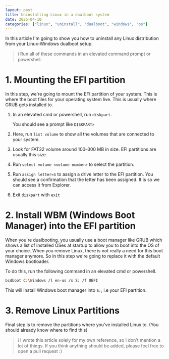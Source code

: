 ```yaml
---
layout: post
title: Uninstalling Linux in a dualboot system
date: 2025-04-10
categories: ["linux", "uninstall", "dualboot", "windows", "os"]
---
```


In this article I'm going to show you how to uninstall any Linux distribution from your Linux-Windows dualboot setup.

> ℹ Run all of these commands in an elevated command prompt or powershell.

# 1. Mounting the EFI partition
In this step, we're going to mount the EFI partition of your system. This is where the boot files for your operating system live. This is usually where GRUB gets installed to.

1. In an elevated cmd or powershell, run `diskpart`.

    You should see a prompt like `DISKPART>`
2. Here, run `list volume` to show all the volumes that are connected to your system.
3. Look for FAT32 volume around 100–300 MB in size. EFI partitions are usually this size.
4. Run `select volume <volume number>` to select the partition.
5. Run `assign letter=S` to assign a drive letter to the EFI partition. You should see a confirmation that the letter has been assigned. It is so we can access it from Explorer.
6. Exit `diskpart` with `exit`

# 2. Install WBM (Windows Boot Manager) into the EFI partition
When you're dualbooting, you usually use a boot manager like GRUB which shows a list of installed OSes at startup to allow you to boot into the OS of your choice.
When you remove Linux, there is not really a need for this boot manager anymore. So in this step we're going to replace it with the default Windows bootloader.

To do this, run the following command in an elevated cmd or powershell.
```sh
bcdboot C:\Windows /l en-us /s S: /f UEFI
```
This will install Windows boot manager into `S:`, i.e your EFI partition.

# 3. Remove Linux Partitions
Final step is to remove the partitions where you've installed Linux to. (You should already know where to find this)

> ℹ I wrote this article solely for my own reference, so I don't mention a lot of things. If you think anything should be added, please feel free to open a pull request :)
